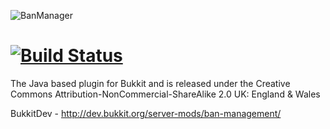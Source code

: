 ![BanManager](http://i.imgur.com/ZE7zXx9.png)

[![Build Status](https://travis-ci.org/BanManagement/BanManager.svg?branch=master)](https://travis-ci.org/BanManagement/BanManager)
==============
The Java based plugin for Bukkit and is released under the Creative Commons Attribution-NonCommercial-ShareAlike 2.0 UK: England & Wales

BukkitDev - http://dev.bukkit.org/server-mods/ban-management/
